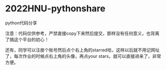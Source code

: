 # 2022HNU-pythonshare
python代码分享

注意：代码仅供参考，严禁直接copy下来然后提交，那样没有任何意义，也背离了搞这个平台的初心！

还有，同学可以注册个账号然后点个右上角的starred哈，这样以后就不用记网址了，每次作业的时候点右上角的头像，再点your stars，就可以直接进来了，非常方便。
